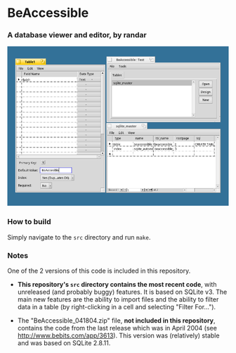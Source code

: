 # BeAccessible
### A database viewer and editor, by randar

![screenshot](beaccessible.png)

### How to build
Simply navigate to the `src` directory and run `make`.

### Notes
One of the 2 versions of this code is included in this repository.

* **This repository's `src` directory contains the most recent code**, with unreleased (and probably buggy) features.  It is based on SQLite v3. The main new features are the ability to import files and the ability to filter data in a table (by right-clicking in a cell and selecting "Filter For...").

* The "BeAccessible_041804.zip" file, **not included in this repository**, contains the code from the last release which was in April 2004 (see http://www.bebits.com/app/3613).  This version was (relatively) stable and was based on SQLite 2.8.11.

